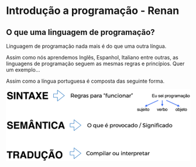 # Introdução a programação - Renan

## O que uma linguagem de programação?

Linguagem de programação nada mais é do que uma outra língua.

Assim como nós aprendemos Inglês, Espanhol, Italiano entre outras,  as linguagens de programação seguem as mesmas regras e princípios. Quer um exemplo...

Assim como a língua portuguesa é composta das seguinte forma.

![](/assets/sixtaxe.png)



